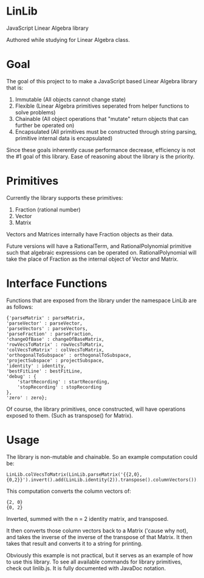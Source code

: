 LinLib
======

JavaScript Linear Algebra library

Authored while studying for Linear Algebra class.

Goal
====

The goal of this project to to make a JavaScript based Linear Algebra library that is:

1. Immutable (All objects cannot change state)
2. Flexible (Linear Algebra primitives seperated from helper functions to solve problems)
3. Chainable (All object operations that "mutate" return objects that can further be operated on)
4. Encapsulated (All primitives must be constructed through string parsing, primitive internal data is encapsulated)

Since these goals inherently cause performance decrease, efficiency is not the #1 goal of this library. Ease of reasoning about the library is the priority.


Primitives
==========

Currently the library supports these primitives:

1. Fraction (rational number)
2. Vector
3. Matrix


Vectors and Matrices internally have Fraction objects as their data.

Future versions will have a RationalTerm, and RationalPolynomial primitive such that algebraic expressions can be operated on. RationalPolynomial will take the place of Fraction as the internal object of Vector and Matrix.

Interface Functions
===================

Functions that are exposed from the library under the namespace LinLib are as follows:

	{'parseMatrix' : parseMatrix,
	'parseVector' : parseVector,
	'parseVectors' : parseVectors,
	'parseFraction' : parseFraction,
	'changeOfBase' : changeOfBaseMatrix,
	'rowVecsToMatrix' : rowVecsToMatrix,
	'colVecsToMatrix' : colVecsToMatrix,
	'orthogonalToSubspace' : orthogonalToSubspace,
	'projectSubspace' : projectSubspace,
	'identity' : identity,
	'bestFitLine' : bestFitLine,
	'debug' : {
		'startRecording' : startRecording,
		'stopRecording' : stopRecording
	},
	'zero' : zero};

Of course, the library primitives, once constructed, will have operations exposed to them. (Such as transpose() for Matrix).

Usage
=====

The library is non-mutable and chainable. So an example computation could be:

	LinLib.colVecsToMatrix(LinLib.parseMatrix('{{2,0},{0,2}}').invert().add(LinLib.identity(2)).transpose().columnVectors()).transpose().invert().invert().toString();
	
This computation converts the column vectors of:

	{2, 0}
	{0, 2}

Inverted, summed with the n = 2 identity matrix, and transposed.

It then converts those column vectors back to a Matrix ('cause why not), and takes the inverse of the inverse of the transpose of that Matrix. It then takes that result and converts it to a string for printing.

Obviously this example is not practical, but it serves as an example of how to use this library. To see all available commands for library primitives, check out linlib.js. It is fully documented with JavaDoc notation.
